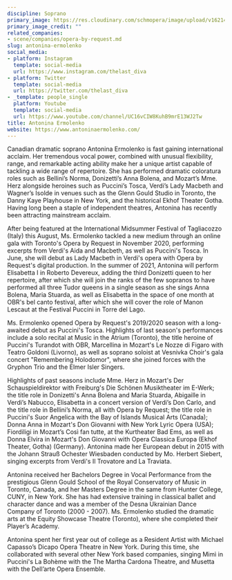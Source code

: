 ```yaml
---
discipline: Soprano
primary_image: https://res.cloudinary.com/schmopera/image/upload/v1621470544/media/2021/05/019A3220-4_s69q9l.jpg
primary_image_credit: ""
related_companies:
- scene/companies/opera-by-request.md
slug: antonina-ermolenko
social_media:
- platform: Instagram
  template: social-media
  url: https://www.instagram.com/thelast_diva
- platform: Twitter
  template: social-media
  url: https://twitter.com/thelast_diva
- _template: people_single
  platform: Youtube
  template: social-media
  url: https://www.youtube.com/channel/UC16vCIW8KuhB9mrE13WJ2Tw
title: Antonina Ermolenko
website: https://www.antoninaermolenko.com/
---
```

Canadian dramatic soprano Antonina Ermolenko is fast gaining international acclaim. Her tremendous vocal power, combined with unusual flexibility, range, and remarkable acting ability make her a unique artist capable of tackling a wide range of repertoire. She has performed dramatic coloratura roles such as Bellini’s Norma, Donizetti’s Anna Bolena, and Mozart’s Mme. Herz alongside heroines such as Puccini’s Tosca, Verdi’s Lady Macbeth and Wagner’s Isolde in venues such as the Glenn Gould Studio in Toronto, the Danny Kaye Playhouse in New York, and the historical Ekhof Theater Gotha. Having long been a staple of independent theatres, Antonina has recently been attracting mainstream acclaim.

After being featured at the International Midsummer Festival of Tagliacozzo (Italy) this August, Ms. Ermolenko tackled a new medium through an online gala with Toronto's Opera by Request in November 2020, performing excerpts from Verdi's Aida and Macbeth, as well as Puccini's Tosca. In June, she will debut as Lady Macbeth in Verdi's opera with Opera by Request's digital production. In the summer of 2021, Antonina will perform Elisabetta I in Roberto Devereux, adding the third Donizetti queen to her repertoire, after which she will join the ranks of the few sopranos to have performed all three Tudor queens in a single season as she sings Anna Bolena, Maria Stuarda, as well as Elisabetta in the space of one month at OBR's bel canto festival, after which she will cover the role of Manon Lescaut at the Festival Puccini in Torre del Lago. 

Ms. Ermolenko opened Opera by Request's 2019/2020 season with a long-awaited debut as Puccini's Tosca. Highlights of last season's performances include a solo recital at Music in the Atrium (Toronto), the title heroine of Puccini's Turandot with OBR, Marcellina in Mozart's Le Nozze di Figaro with Teatro Goldoni (Livorno), as well as soprano soloist at Vesnivka Choir's gala concert "Remembering Holodomor", where she joined forces with the Gryphon Trio and the Elmer Isler Singers.

Highlights of past seasons include Mme. Herz in Mozart's Der Schauspieldirektor with Freiburg's Die Schönen Musiktheater im E-Werk; the title role in Donizetti's Anna Bolena and Maria Stuarda, Abigaille in Verdi’s Nabucco, Elisabetta in a concert version of Verdi’s Don Carlo, and the title role in Bellini’s Norma, all with Opera by Request; the title role in Puccini's Suor Angelica with the Bay of Islands Musical Arts (Canada); Donna Anna in Mozart's Don Giovanni with New York Lyric Opera (USA); Fiordiligi in Mozart’s Così fan tutte, at the Kurtheater Bad Ems, as well as Donna Elvira in Mozart's Don Giovanni with Opera Classica Europa (Ekhof Theater, Gotha) (Germany). Antonina made her European debut in 2015 with the Johann Strauß Ochester Wiesbaden conducted by Mo. Herbert Siebert, singing excerpts from Verdi's Il Trovatore and La Traviata. 

Antonina received her Bachelors Degree in Vocal Performance from the prestigious Glenn Gould School of the Royal Conservatory of Music in Toronto, Canada, and her Masters Degree in the same from Hunter College, CUNY, in New York. She has had extensive training in classical ballet and character dance and was a member of the Desna Ukrainian Dance Company of Toronto (2000 - 2007). Ms. Ermolenko studied the dramatic arts at the Equity Showcase Theatre (Toronto), where she completed their Player’s Academy.

Antonina spent her first year out of college as a Resident Artist with Michael Capasso’s Dicapo Opera Theatre in New York. During this time, she collaborated with several other New York based companies, singing Mimì in Puccini's La Bohème with the The Martha Cardona Theatre, and Musetta with the Dell’arte Opera Ensemble.